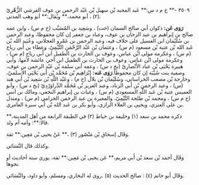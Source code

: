 ٣٥٠٩ -** خ م د س:** عَبد المجيد بْن سهيل بْن عَبْد الرحمن بن عوف القرشي الزُّهْرِيّ (٢) ، أبو محمد،** ويُقال:** أبو وهب المدني.

**رَوَى عَن:** ذكوان أبي صالح السمان (خت) ، وسَعِيد بن المُسَيَّب (خ م س) ، وابن عمه صالح بن إبراهيم بن عبد الرحان بن عوف، وعباد بن جعفر إن كان محفوظا، وعبد الرحمن بن سُلَيْمان ابن الغسيل على خلاف فيه، وعبد الرحمن بن عَمْرو العجلاني، وعُبَيد الله بْن عَبد الله بْن عتبة بْن مسعود (م س) ، وعثمان بْن عَبْد الرَّحْمَنِ التَّيْمِيّ، وعطاء بن أَبي رياح (م س) ، وعكرمة مولى ابْن عباس، وعوف بن الحارث بن الطفيل ابن أَبي رياح (م س) ، وعكرمة مولى ابْن عباس، وعوف بن الحارث بن الطفيل ابن أخي عائشة لأمها، وأبي هبيرة يَحْيَى بْن عباد الأَنْصارِيّ (بخ د س) ، وعمه أبي سلمة بْن عَبْد الرحمن بن عوف، وصفية بنت شَيْبَة إن كان محفوظاً.**رَوَى عَنه:** إِبْرَاهِيم بْن مُحَمَّد بْن أَبي يَحْيَى الأَسلميّ، وخارجة بْن مصعب الخراساني، وسُلَيْمان بْن بلال (خ م) ، وعَبْد اللَّهِ بْن سَعِيد بْن أَبي هند (س) ، وعبد الرحمن بْن أَبي الزناد، وعبد العزيز بْن مُحَمَّد الدَّراوَرْدِيّ (بخ د س) ، وأبو العميس عتبة بْن عَبد اللَّهِ المسعودي (م س) ، وغياث بن إبراهيم النخعي، ومالك بن أنس (خ م س) ، ومحمد بْن طلحة التَّيْمِيّ، والمغيرة بن عبد الرحمن الحزامي (م س) ، ومندل بن علي العنزي، ويحيى بن العلاء الرازي، وأبو بكر بن عَبد الله بْن أَبي سبرة العامري.

ذكره محمد بن سعد (١) وخليفة بن خياط (٢) في الطبقة الرابعة من أهل المدينة،** قالا:**: وأمه أم ولد.

وَقَال إسحاق بْن مَنْصُور (٣) ،** عَنْ يحيى بْن مَعِين:** ثقة.

وكذلك قال النَّسَائي.

وَقَال أحمد بْن سعد بْن أَبي مريم،** عَن يحيى بْن مَعِين:** ثقة، يوري ستة أحاديث أو نحوها.

وَقَال أبو حاتم (٤) : صالح الحديث (٥) .روى له البخاري، ومسلم، وأبو داود، والنَّسَائي.